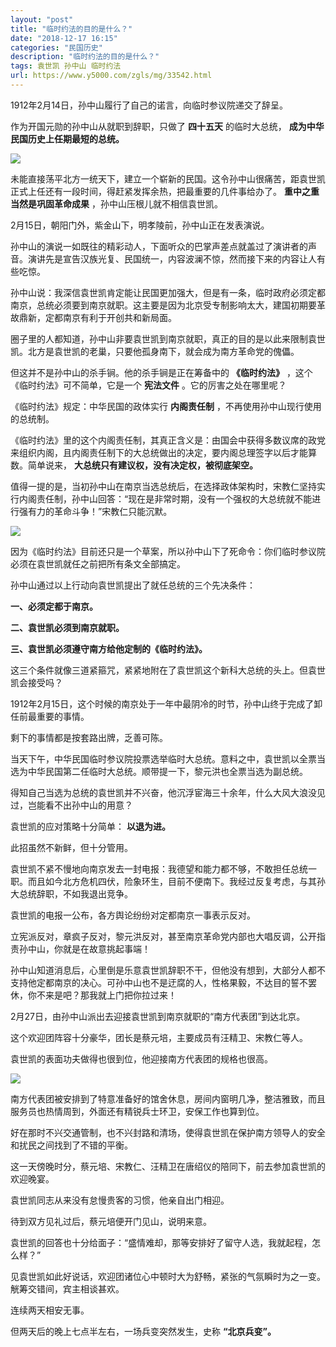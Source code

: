 ```yaml
---
layout: "post"
title: "临时约法的目的是什么？"
date: "2018-12-17 16:15"
categories: "民国历史"
description: "临时约法的目的是什么？"
tags: 袁世凯 孙中山 临时约法
url: https://www.y5000.com/zgls/mg/33542.html
---
```






1912年2月14日，孙中山履行了自己的诺言，向临时参议院递交了辞呈。

作为开国元勋的孙中山从就职到辞职，只做了 **四十五天** 的临时大总统， **成为中华民国历史上任期最短的总统。**

**![](https://img.y5000.com/uploads/allimg/180925/15-1P925100342114.jpg)**

未能直接荡平北方一统天下，建立一个崭新的民国。这令孙中山很痛苦，距袁世凯正式上任还有一段时间，得赶紧发挥余热，把最重要的几件事给办了。
**重中之重当然是巩固革命成果** ，孙中山压根儿就不相信袁世凯。

2月15日，朝阳门外，紫金山下，明孝陵前，孙中山正在发表演说。

孙中山的演说一如既往的精彩动人，下面听众的巴掌声差点就盖过了演讲者的声音。演讲先是宣告汉族光复、民国统一，内容波澜不惊，然而接下来的内容让人有些吃惊。

孙中山说：我深信袁世凯肯定能让民国更加强大，但是有一条，临时政府必须定都南京，总统必须要到南京就职。这主要是因为北京受专制影响太大，建国初期要革故鼎新，定都南京有利于开创共和新局面。

圈子里的人都知道，孙中山非要袁世凯到南京就职，真正的目的是以此来限制袁世凯。北方是袁世凯的老巢，只要他孤身南下，就会成为南方革命党的傀儡。

但这并不是孙中山的杀手锏。他的杀手锏是正在筹备中的 **《临时约法》** ，这个《临时约法》可不简单，它是一个 **宪法文件** 。它的厉害之处在哪里呢？

《临时约法》规定：中华民国的政体实行 **内阁责任制** ，不再使用孙中山现行使用的总统制。

《临时约法》里的这个内阁责任制，其真正含义是：由国会中获得多数议席的政党来组织内阁，且内阁责任制下的大总统做出的决定，要内阁总理签字以后才能算数。简单说来，
**大总统只有建议权，没有决定权，被彻底架空。**

值得一提的是，当初孙中山在南京当选总统后，在选择政体架构时，宋教仁坚持实行内阁责任制，孙中山回答：“现在是非常时期，没有一个强权的大总统就不能进行强有力的革命斗争！”宋教仁只能沉默。

![](https://img.y5000.com/uploads/allimg/180925/15-1P925100443L0.jpg)

因为《临时约法》目前还只是一个草案，所以孙中山下了死命令：你们临时参议院必须在袁世凯就任之前把所有条文全部搞定。

孙中山通过以上行动向袁世凯提出了就任总统的三个先决条件：

**一、必须定都于南京。**

**二、袁世凯必须到南京就职。**

**三、袁世凯必须遵守南方给他定制的《临时约法》。**

这三个条件就像三道紧箍咒，紧紧地附在了袁世凯这个新科大总统的头上。但袁世凯会接受吗？

1912年2月15日，这个时候的南京处于一年中最阴冷的时节，孙中山终于完成了卸任前最重要的事情。

剩下的事情都是按套路出牌，乏善可陈。

当天下午，中华民国临时参议院投票选举临时大总统。意料之中，袁世凯以全票当选为中华民国第二任临时大总统。顺带提一下，黎元洪也全票当选为副总统。

得知自己当选为总统的袁世凯并不兴奋，他沉浮宦海三十余年，什么大风大浪没见过，岂能看不出孙中山的用意？

袁世凯的应对策略十分简单： **以退为进。**

此招虽然不新鲜，但十分管用。

袁世凯不紧不慢地向南京发去一封电报：我德望和能力都不够，不敢担任总统一职。而且如今北方危机四伏，险象环生，目前不便南下。我经过反复考虑，与其孙大总统辞职，不如我退出竞争。

袁世凯的电报一公布，各方舆论纷纷对定都南京一事表示反对。

立宪派反对，章疯子反对，黎元洪反对，甚至南京革命党内部也大唱反调，公开指责孙中山，你就是在故意挑起事端！

孙中山知道消息后，心里倒是乐意袁世凯辞职不干，但他没有想到，大部分人都不支持他定都南京的决心。可孙中山也不是迂腐的人，性格果毅，不达目的誓不罢休，你不来是吧？那我就上门把你拉过来！

2月27日，由孙中山派出去迎接袁世凯到南京就职的“南方代表团”到达北京。

这个欢迎团阵容十分豪华，团长是蔡元培，主要成员有汪精卫、宋教仁等人。

袁世凯的表面功夫做得也很到位，他迎接南方代表团的规格也很高。

![](https://img.y5000.com/uploads/allimg/180925/15-1P92510053T59.jpg)

南方代表团被安排到了特意准备好的馆舍休息，房间内窗明几净，整洁雅致，而且服务员也热情周到，外面还有精锐兵士环卫，安保工作也算到位。

好在那时不兴交通管制，也不兴封路和清场，使得袁世凯在保护南方领导人的安全和扰民之间找到了不错的平衡。

这一天傍晚时分，蔡元培、宋教仁、汪精卫在唐绍仪的陪同下，前去参加袁世凯的欢迎晚宴。

袁世凯同志从来没有怠慢贵客的习惯，他亲自出门相迎。

待到双方见礼过后，蔡元培便开门见山，说明来意。

袁世凯的回答也十分给面子：“盛情难却，那等安排好了留守人选，我就起程，怎么样？”

见袁世凯如此好说话，欢迎团诸位心中顿时大为舒畅，紧张的气氛瞬时为之一变。觥筹交错间，宾主相谈甚欢。

连续两天相安无事。

但两天后的晚上七点半左右，一场兵变突然发生，史称 **“北京兵变”。**
